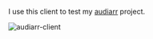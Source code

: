 I use this client to test my [audiarr](https://github.com/trevordavies095/audiarr) project.

![audiarr-client](https://i.imgur.com/hjxnes3.png)
